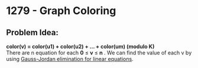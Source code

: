 # 1279 - Graph Coloring
##  Problem Idea:
**color(v) = color(u1) + color(u2) + ... + color(um) (modulo K)**  
There are n equation for  each  **0**  ≤  **v**  ≤  **n** .
We can find the value of each v by using [Gauss-Jordan elimination for linear equations](https://cp-algorithms.com/linear_algebra/linear-system-gauss.html).
 

<!--stackedit_data:
eyJoaXN0b3J5IjpbNTI5MTQ1MzUyLC00MTg2NDYzNDAsODQyMT
g4NTEyXX0=
-->
